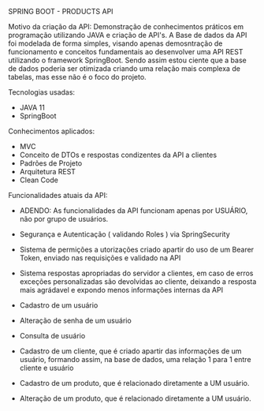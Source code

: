 SPRING BOOT - PRODUCTS API

Motivo da criação da API:
  Demonstração de conhecimentos práticos em programação utilizando JAVA e criação de API's.
  A Base de dados da API foi modelada de forma simples, visando apenas demosntração de funcionamento e conceitos fundamentais ao desenvolver uma API REST utilizando o framework SpringBoot. Sendo assim estou ciente que a base de dados poderia ser otimizada criando uma relação mais complexa de tabelas, mas esse não é o foco do projeto.

Tecnologias usadas:
- JAVA 11
- SpringBoot

Conhecimentos aplicados:
- MVC
- Conceito de DTOs e respostas condizentes da API a clientes
- Padrões de Projeto
- Arquitetura REST
- Clean Code

Funcionalidades atuais da API:
- ADENDO: As funcionalidades da API funcionam apenas por USUÁRIO, não por grupo de usuários.

- Segurança e Autenticação ( validando Roles ) via SpringSecurity
- Sistema de permições a utorizações criado apartir do uso de um Bearer Token, enviado nas requisições e validado na API
- Sistema respostas apropriadas do servidor a clientes, em caso de erros exceções personalizadas são devolvidas ao cliente, deixando a resposta mais agrádavel e expondo menos informações internas da API

- Cadastro de um usuário
- Alteração de senha de um usuário
- Consulta de usuário 

- Cadastro de um cliente, que é criado apartir das informações de um usuário, formando assim, na base de dados, uma relação 1 para 1 entre cliente e usuário

- Cadastro de um produto, que é relacionado diretamente a UM usuário.
- Alteração de um produto, que é relacionado diretamente a UM usuário.
